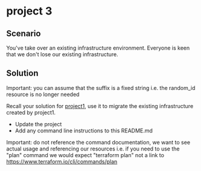 # project 3

## Scenario

You've take over an existing infrastructure environment. Everyone is keen that we don't lose our existing infrastructure.

## Solution

Important: you can assume that the suffix is a fixed string i.e. the random_id resource is no longer needed

Recall your solution for [project1](../project1/main.tf), use it to migrate the existing infrastructure created by project1.

- Update the project
- Add any command line instructions to this README.md

Important: do not reference the command documentation, we want to see actual usage and referencing our resources i.e. if you need to use the "plan" command we would expect "terraform plan" not a link to https://www.terraform.io/cli/commands/plan
